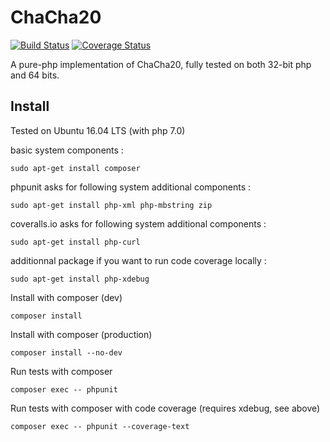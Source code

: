 # ChaCha20

[![Build Status](https://travis-ci.org/nipil/ChaCha20.svg?branch=master)](https://travis-ci.org/nipil/ChaCha20)
[![Coverage Status](https://coveralls.io/repos/github/nipil/ChaCha20/badge.svg?branch=master)](https://coveralls.io/github/nipil/ChaCha20?branch=master)

A pure-php implementation of ChaCha20, fully tested on both 32-bit php and 64 bits.

## Install

Tested on Ubuntu 16.04 LTS (with php 7.0)

basic system components :

    sudo apt-get install composer

phpunit asks for following system additional components :

    sudo apt-get install php-xml php-mbstring zip

coveralls.io asks for following system additional components :

    sudo apt-get install php-curl

additionnal package if you want to run code coverage locally :

    sudo apt-get install php-xdebug

Install with composer (dev)

    composer install

Install with composer (production)

    composer install --no-dev

Run tests with composer

    composer exec -- phpunit

Run tests with composer with code coverage (requires xdebug, see above)

    composer exec -- phpunit --coverage-text
